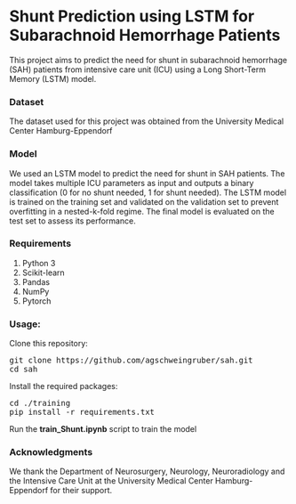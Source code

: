# Shunt Prediction using LSTM for Subarachnoid Hemorrhage Patients
This project aims to predict the need for shunt in subarachnoid hemorrhage (SAH) patients from intensive care unit (ICU) using a Long Short-Term Memory (LSTM) model.

### Dataset
The dataset used for this project was obtained from the University Medical Center Hamburg-Eppendorf

### Model
We used an LSTM model to predict the need for shunt in SAH patients. The model takes multiple ICU parameters as input and outputs a binary classification (0 for no shunt needed, 1 for shunt needed). The LSTM model is trained on the training set and validated on the validation set to prevent overfitting in a nested-k-fold regime. The final model is evaluated on the test set to assess its performance.

### Requirements
1. Python 3
2. Scikit-learn
3. Pandas
4. NumPy
5. Pytorch


### Usage:
Clone this repository:

<pre>
git clone https://github.com/agschweingruber/sah.git
cd sah
</pre>

Install the required packages:
<pre>
cd ./training
pip install -r requirements.txt
</pre>


Run the **train_Shunt.ipynb** script to train the model

### Acknowledgments 
We thank the Department of Neurosurgery, Neurology, Neuroradiology and the Intensive Care Unit at the University Medical Center Hamburg-Eppendorf for their support.  
